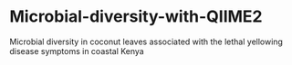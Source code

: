 # Microbial-diversity-with-QIIME2
Microbial diversity in coconut leaves associated with the lethal yellowing disease symptoms in coastal Kenya
